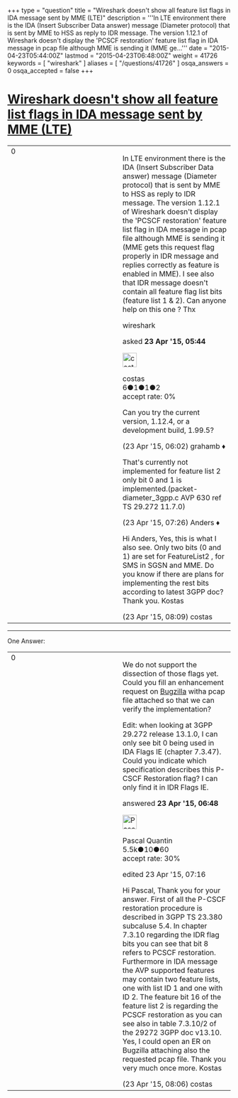 +++
type = "question"
title = "Wireshark doesn&#x27;t show all feature list flags in IDA message sent by MME (LTE)"
description = '''In LTE environment there is the IDA (Insert Subscriber Data answer) message (Diameter protocol) that is sent by MME to HSS as reply to IDR message. The version 1.12.1 of Wireshark doesn&#x27;t display the &#x27;PCSCF restoration&#x27; feature list flag in IDA message in pcap file although MME is sending it (MME ge...'''
date = "2015-04-23T05:44:00Z"
lastmod = "2015-04-23T06:48:00Z"
weight = 41726
keywords = [ "wireshark" ]
aliases = [ "/questions/41726" ]
osqa_answers = 0
osqa_accepted = false
+++

<div class="headNormal">

# [Wireshark doesn't show all feature list flags in IDA message sent by MME (LTE)](/questions/41726/wireshark-doesnt-show-all-feature-list-flags-in-ida-message-sent-by-mme-lte)

</div>

<div id="main-body">

<div id="askform">

<table id="question-table" style="width:100%;"><colgroup><col style="width: 50%" /><col style="width: 50%" /></colgroup><tbody><tr class="odd"><td style="width: 30px; vertical-align: top"><div class="vote-buttons"><div id="post-41726-score" class="post-score" title="current number of votes">0</div><div id="favorite-count" class="favorite-count"></div></div></td><td><div id="item-right"><div class="question-body"><p>In LTE environment there is the IDA (Insert Subscriber Data answer) message (Diameter protocol) that is sent by MME to HSS as reply to IDR message. The version 1.12.1 of Wireshark doesn't display the 'PCSCF restoration' feature list flag in IDA message in pcap file although MME is sending it (MME gets this request flag properly in IDR message and replies correctly as feature is enabled in MME). I see also that IDR message doesn't contain all feature flag list bits (feature list 1 &amp; 2). Can anyone help on this one ? Thx</p></div><div id="question-tags" class="tags-container tags">wireshark</div><div id="question-controls" class="post-controls"></div><div class="post-update-info-container"><div class="post-update-info post-update-info-user"><p>asked <strong>23 Apr '15, 05:44</strong></p><img src="https://secure.gravatar.com/avatar/a32939e6d64be21c252d9e87c4f18e8a?s=32&amp;d=identicon&amp;r=g" class="gravatar" width="32" height="32" alt="costas&#39;s gravatar image" /><p>costas<br />
<span class="score" title="6 reputation points">6</span><span title="1 badges"><span class="badge1">●</span><span class="badgecount">1</span></span><span title="1 badges"><span class="silver">●</span><span class="badgecount">1</span></span><span title="2 badges"><span class="bronze">●</span><span class="badgecount">2</span></span><br />
<span class="accept_rate" title="Rate of the user&#39;s accepted answers">accept rate:</span> <span title="costas has no accepted answers">0%</span></p></div></div><div id="comments-container-41726" class="comments-container"><span id="41727"></span><div id="comment-41727" class="comment"><div id="post-41727-score" class="comment-score"></div><div class="comment-text"><p>Can you try the current version, 1.12.4, or a development build, 1.99.5?</p></div><div id="comment-41727-info" class="comment-info"><span class="comment-age">(23 Apr '15, 06:02)</span> grahamb ♦</div></div><span id="41729"></span><div id="comment-41729" class="comment"><div id="post-41729-score" class="comment-score"></div><div class="comment-text"><p>That's currently not implemented for feature list 2 only bit 0 and 1 is implemented.(packet-diameter_3gpp.c AVP 630 ref TS 29.272 11.7.0)</p></div><div id="comment-41729-info" class="comment-info"><span class="comment-age">(23 Apr '15, 07:26)</span> Anders ♦</div></div><span id="41732"></span><div id="comment-41732" class="comment"><div id="post-41732-score" class="comment-score"></div><div class="comment-text"><p>Hi Anders, Yes, this is what I also see. Only two bits (0 and 1) are set for FeatureList2 , for SMS in SGSN and MME. Do you know if there are plans for implementing the rest bits according to latest 3GPP doc? Thank you. Kostas</p></div><div id="comment-41732-info" class="comment-info"><span class="comment-age">(23 Apr '15, 08:09)</span> costas</div></div></div><div id="comment-tools-41726" class="comment-tools"></div><div class="clear"></div><div id="comment-41726-form-container" class="comment-form-container"></div><div class="clear"></div></div></td></tr></tbody></table>

------------------------------------------------------------------------

<div class="tabBar">

<span id="sort-top"></span>

<div class="headQuestions">

One Answer:

</div>

</div>

<span id="41728"></span>

<div id="answer-container-41728" class="answer">

<table style="width:100%;"><colgroup><col style="width: 50%" /><col style="width: 50%" /></colgroup><tbody><tr class="odd"><td style="width: 30px; vertical-align: top"><div class="vote-buttons"><div id="post-41728-score" class="post-score" title="current number of votes">0</div></div></td><td><div class="item-right"><div class="answer-body"><p>We do not support the dissection of those flags yet. Could you fill an enhancement request on <a href="https://bugs.wireshark.org/bugzilla/">Bugzilla</a> witha pcap file attached so that we can verify the implementation?</p><p>Edit: when looking at 3GPP 29.272 release 13.1.0, I can only see bit 0 being used in IDA Flags IE (chapter 7.3.47). Could you indicate which specification describes this P-CSCF Restoration flag? I can only find it in IDR Flags IE.</p></div><div class="answer-controls post-controls"></div><div class="post-update-info-container"><div class="post-update-info post-update-info-user"><p>answered <strong>23 Apr '15, 06:48</strong></p><img src="https://secure.gravatar.com/avatar/713f24fd877861260b71ecd455018625?s=32&amp;d=identicon&amp;r=g" class="gravatar" width="32" height="32" alt="Pascal%20Quantin&#39;s gravatar image" /><p>Pascal Quantin<br />
<span class="score" title="5544 reputation points"><span>5.5k</span></span><span title="10 badges"><span class="silver">●</span><span class="badgecount">10</span></span><span title="60 badges"><span class="bronze">●</span><span class="badgecount">60</span></span><br />
<span class="accept_rate" title="Rate of the user&#39;s accepted answers">accept rate:</span> <span title="Pascal Quantin has 92 accepted answers">30%</span></p></div><div class="post-update-info post-update-info-edited"><p>edited 23 Apr '15, 07:16</p></div></div><div id="comments-container-41728" class="comments-container"><span id="41731"></span><div id="comment-41731" class="comment"><div id="post-41731-score" class="comment-score"></div><div class="comment-text"><p>Hi Pascal, Thank you for your answer. First of all the P-CSCF restoration procedure is described in 3GPP TS 23.380 subcaluse 5.4. In chapter 7.3.10 regarding the IDR flag bits you can see that bit 8 refers to PCSCF restoration. Furthermore in IDA message the AVP supported features may contain two feature lists, one with list ID 1 and one with ID 2. The feature bit 16 of the feature list 2 is regarding the PCSCF restoration as you can see also in table 7.3.10/2 of the 29272 3GPP doc v13.10. Yes, I could open an ER on Bugzilla attaching also the requested pcap file. Thank you very much once more. Kostas</p></div><div id="comment-41731-info" class="comment-info"><span class="comment-age">(23 Apr '15, 08:06)</span> costas</div></div></div><div id="comment-tools-41728" class="comment-tools"></div><div class="clear"></div><div id="comment-41728-form-container" class="comment-form-container"></div><div class="clear"></div></div></td></tr></tbody></table>

</div>

<div class="paginator-container-left">

</div>

</div>

</div>

